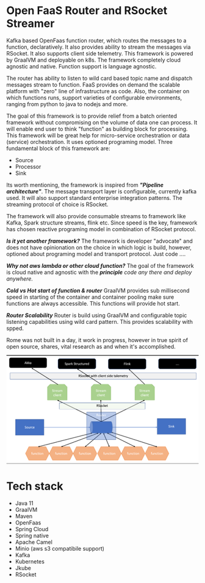 # Open FaaS Router and RSocket Streamer

Kafka based OpenFaas function router, which routes the messages to a function, declaratively. It also provides ability
to stream the messages via RSocket. It also supports client side telemetry. This framework is powered by GraalVM and
deployable on k8s. The framework completely cloud agnostic and native. Function support is language agnostic.

The router has ability to listen to wild card based topic name and dispatch messages stream to function. FaaS provides
on demand the scalable platform with "zero" line of infrastructure as code. Also, the container on which functions runs,
support varieties of configurable environments, ranging from python to java to nodejs and more.

The goal of this framework is to provide relief from a batch oriented framework without compromising on the volume of
data one can process. It will enable end user to think "function" as building block for processing. This framework will
be great help for micro-service orchestration or data (service) orchestration. It uses optioned programing model. Three
fundamental block of this framework are:

- Source
- Processor
- Sink

Its worth mentioning, the framework is inspired from **_"Pipeline architecture"_**. The message transport layer is
configurable, currently kafka used. It will also support standard enterprise integration patterns. The streaming
protocol of choice is RSocket.

The framework will also provide consumable streams to framework like Kafka, Spark structure streams, flink etc. Since
speed is the key, framework has chosen reactive programing model in combination of RSocket protocol.

**_Is it yet another framework?_** The framework is developer "advocate" and does not have opinionation on the choice in
which logic is build, however, optioned about programing model and transport protocol. Just code ....

**_Why not aws lambda or other cloud function?_** The goal of the framework is cloud native and agnostic with the
**_principle_** _code any there and deploy anywhere._

_**Cold vs Hot start of function & router**_ GraalVM provides sub millisecond speed in starting of the container and
container pooling make sure functions are always accessible. This functions will provide hot start.

**_Router Scalability_** Router is build using GraalVM and configurable topic listening capabilities using wild card
pattern. This provides scalability with spped.

Rome was not built in a day, it work in progress, however in true spirit of open source, shares, vital research as and
when it's accomplished.

![Router](./RSockerKafkaRouter.png)

# Tech stack

- Java 11
- GraalVM
- Maven
- OpenFaas
- Spring Cloud
- Spring native
- Apache Camel
- Minio (aws s3 compatibile support)
- Kafka
- Kubernetes
- Jkube
- RSocket

